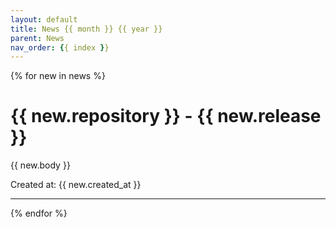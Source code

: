 ```yaml
---
layout: default
title: News {{ month }} {{ year }}
parent: News
nav_order: {{ index }}
---
```



{% for new in news %}
# {{ new.repository }} - {{ new.release }}
{{ new.body }}

Created at: {{ new.created_at }}

---

{% endfor %}
